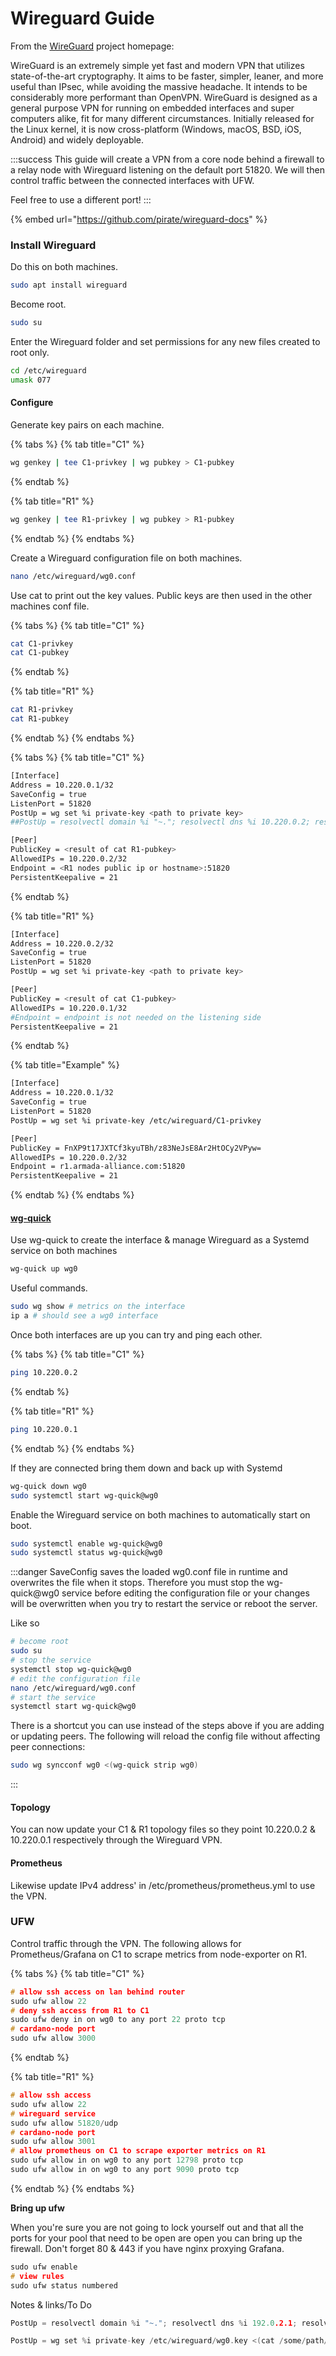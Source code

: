 # Wireguard Guide

From the [WireGuard](https://www.wireguard.com) project homepage:

WireGuard is an extremely simple yet fast and modern VPN that utilizes state-of-the-art cryptography. It aims to be faster, simpler, leaner, and more useful than IPsec, while avoiding the massive headache. It intends to be considerably more performant than OpenVPN. WireGuard is designed as a general purpose VPN for running on embedded interfaces and super computers alike, fit for many different circumstances. Initially released for the Linux kernel, it is now cross-platform (Windows, macOS, BSD, iOS, Android) and widely deployable.

:::success
This guide will create a VPN from a core node behind a firewall to a relay node with Wireguard listening on the default port 51820. We will then control traffic between the connected interfaces with UFW.

Feel free to use a different port!
:::

{% embed url="https://github.com/pirate/wireguard-docs" %}

### Install Wireguard

Do this on both machines.

```bash title=">_ Terminal"
sudo apt install wireguard
```

Become root.

```bash title=">_ Terminal"
sudo su
```

Enter the Wireguard folder and set permissions for any new files created to root only.

```bash title=">_ Terminal"
cd /etc/wireguard
umask 077
```

#### Configure

Generate key pairs on each machine.

{% tabs %}
{% tab title="C1" %}
```bash title=">_ Terminal"
wg genkey | tee C1-privkey | wg pubkey > C1-pubkey
```
{% endtab %}

{% tab title="R1" %}
```bash title=">_ Terminal"
wg genkey | tee R1-privkey | wg pubkey > R1-pubkey
```
{% endtab %}
{% endtabs %}

Create a Wireguard configuration file on both machines.

```bash title=">_ Terminal"
nano /etc/wireguard/wg0.conf
```

Use cat to print out the key values. Public keys are then used in the other machines conf file.

{% tabs %}
{% tab title="C1" %}
```bash title=">_ Terminal"
cat C1-privkey
cat C1-pubkey
```
{% endtab %}

{% tab title="R1" %}
```bash title=">_ Terminal"
cat R1-privkey
cat R1-pubkey
```
{% endtab %}
{% endtabs %}

{% tabs %}
{% tab title="C1" %}
```bash title=">_ Terminal"
[Interface]
Address = 10.220.0.1/32
SaveConfig = true
ListenPort = 51820
PostUp = wg set %i private-key <path to private key>
##PostUp = resolvectl domain %i "~."; resolvectl dns %i 10.220.0.2; resolvectl dnssec %i yes

[Peer]
PublicKey = <result of cat R1-pubkey>
AllowedIPs = 10.220.0.2/32
Endpoint = <R1 nodes public ip or hostname>:51820
PersistentKeepalive = 21
```
{% endtab %}

{% tab title="R1" %}
```bash title=">_ Terminal"
[Interface]
Address = 10.220.0.2/32
SaveConfig = true
ListenPort = 51820
PostUp = wg set %i private-key <path to private key>

[Peer]
PublicKey = <result of cat C1-pubkey>
AllowedIPs = 10.220.0.1/32
#Endpoint = endpoint is not needed on the listening side
PersistentKeepalive = 21
```
{% endtab %}

{% tab title="Example" %}
```bash title=">_ Terminal"
[Interface]
Address = 10.220.0.1/32
SaveConfig = true
ListenPort = 51820
PostUp = wg set %i private-key /etc/wireguard/C1-privkey

[Peer]
PublicKey = FnXP9t17JXTCf3kyuTBh/z83NeJsE8Ar2HtOCy2VPyw=
AllowedIPs = 10.220.0.2/32
Endpoint = r1.armada-alliance.com:51820
PersistentKeepalive = 21
```
{% endtab %}
{% endtabs %}

#### [wg-quick](https://manpages.debian.org/unstable/wireguard-tools/wg-quick.8.en.html)

Use wg-quick to create the interface & manage Wireguard as a Systemd service on both machines

```bash title=">_ Terminal"
wg-quick up wg0
```

Useful commands.

```bash title=">_ Terminal"
sudo wg show # metrics on the interface
ip a # should see a wg0 interface
```

Once both interfaces are up you can try and ping each other.

{% tabs %}
{% tab title="C1" %}
```bash title=">_ Terminal"
ping 10.220.0.2
```
{% endtab %}

{% tab title="R1" %}
```bash title=">_ Terminal"
ping 10.220.0.1
```
{% endtab %}
{% endtabs %}

If they are connected bring them down and back up with Systemd

```bash title=">_ Terminal"
wg-quick down wg0
sudo systemctl start wg-quick@wg0
```

Enable the Wireguard service on both machines to automatically start on boot.

```bash title=">_ Terminal"
sudo systemctl enable wg-quick@wg0
sudo systemctl status wg-quick@wg0
```

:::danger
SaveConfig saves the loaded wg0.conf file in runtime and overwrites the file when it stops. Therefore you must stop the wg-quick@wg0 service before editing the configuration file or your changes will be overwritten when you try to restart the service or reboot the server.

Like so

```bash title=">_ Terminal"
# become root
sudo su
# stop the service
systemctl stop wg-quick@wg0
# edit the configuration file
nano /etc/wireguard/wg0.conf
# start the service
systemctl start wg-quick@wg0
```

There is a shortcut you can use instead of the steps above if you are adding or updating peers. The following will reload the config file without affecting peer connections:

```bash title=">_ Terminal"
sudo wg syncconf wg0 <(wg-quick strip wg0)
```

:::

#### Topology

You can now update your C1 & R1 topology files so they point 10.220.0.2 & 10.220.0.1 respectively through the Wireguard VPN.

#### Prometheus

Likewise update IPv4 address' in /etc/prometheus/prometheus.yml to use the VPN.

### UFW

Control traffic through the VPN. The following allows for Prometheus/Grafana on C1 to scrape metrics from node-exporter on R1.

{% tabs %}
{% tab title="C1" %}
```c
# allow ssh access on lan behind router
sudo ufw allow 22
# deny ssh access from R1 to C1
sudo ufw deny in on wg0 to any port 22 proto tcp
# cardano-node port
sudo ufw allow 3000
```
{% endtab %}

{% tab title="R1" %}
```c
# allow ssh access
sudo ufw allow 22
# wireguard service
sudo ufw allow 51820/udp
# cardano-node port
sudo ufw allow 3001
# allow prometheus on C1 to scrape exporter metrics on R1
sudo ufw allow in on wg0 to any port 12798 proto tcp
sudo ufw allow in on wg0 to any port 9090 proto tcp
```
{% endtab %}
{% endtabs %}

**Bring up ufw**

When you're sure you are not going to lock yourself out and that all the ports for your pool that need to be open are open you can bring up the firewall. Don't forget 80 & 443 if you have nginx proxying Grafana.

```c
sudo ufw enable
# view rules
sudo ufw status numbered
```

Notes & links/To Do

```c
PostUp = resolvectl domain %i "~."; resolvectl dns %i 192.0.2.1; resolvectl dnssec %i yes
```

```c
PostUp = wg set %i private-key /etc/wireguard/wg0.key <(cat /some/path/%i/privkey)
```
